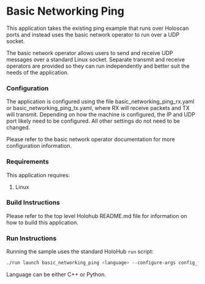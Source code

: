 # Basic Networking Ping

This application takes the existing ping example that runs over Holoscan ports and instead uses the basic
network operator to run over a UDP socket.

The basic network operator allows users to send and receive UDP messages over a standard Linux socket.
Separate transmit and receive operators are provided so they can run independently and better suit
the needs of the application.

### Configuration

The application is configured using the file basic_networking_ping_rx.yaml or basic_networking_ping_tx.yaml,
where RX will receive packets and TX will transmit. Depending on how the machine is configured, the IP and
UDP port likely need to be configured. All other settings do not need to be changed.

Please refer to the basic network operator documentation for more configuration information.

### Requirements

This application requires:
1. Linux

### Build Instructions

Please refer to the top level Holohub README.md file for information on how to build this application.

### Run Instructions

Running the sample uses the standard HoloHub `run` script:


```bash
./run launch basic_networking_ping <language> --configure-args config_file.yaml
```

Language can be either C++ or Python.
